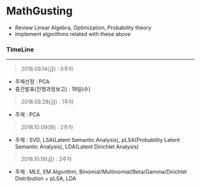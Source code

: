 # MathGusting
- Review Linear Algebra, Optimization, Probability theory
- Implement algorithms related with these above

### TimeLine
---
> 2018.09.14(금) : 0주차
 - 주제선정 : PCA
 - 중간발표(진행과정보고) : 19일(수)

> 2018.09.28(금) : 1주차
 - 주제 : PCA
 
> 2018.10.09(화) : 2주차
 - 주제 : SVD, LSA(Latent Semantic Analysis), pLSA(Probability Latent Semantic Analysis), LDA(Latent Dirichlet Analysis) 

> 2018.10.19(금) : 3주차
 - 주제 : MLE, EM Algorithm, Binomial/Multinomial/Beta/Gamma/Dirichlet Distribution + pLSA, LDA
